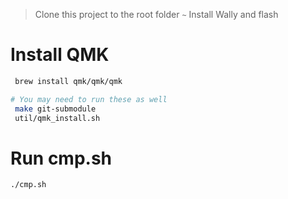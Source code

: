 > Clone this project to the root folder `~`
> Install Wally and flash

# Install QMK

```bash
 brew install qmk/qmk/qmk

# You may need to run these as well
 make git-submodule
 util/qmk_install.sh
```

# Run cmp.sh

```bash
./cmp.sh
```
